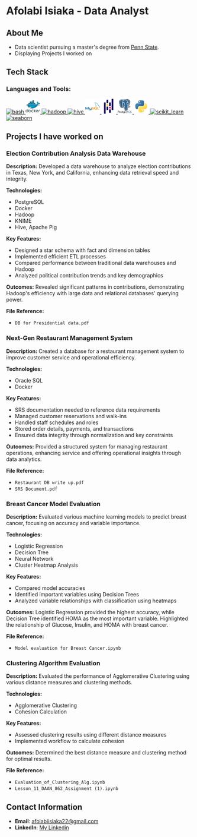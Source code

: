 # Afolabi Isiaka - Data Analyst 

## About Me 
- Data scientist pursuing a master's degree from [Penn State](https://www.worldcampus.psu.edu/degrees-and-certificates/penn-state-online-data-analytics-masters-degree). 
- Displaying Projects I worked on


## Tech Stack 

<h3 align="left">Languages and Tools:</h3>
<p align="left"> <a href="https://www.gnu.org/software/bash/" target="_blank" rel="noreferrer"> <img src="https://www.vectorlogo.zone/logos/gnu_bash/gnu_bash-icon.svg" alt="bash" width="40" height="40"/> </a> 
  <a href="https://www.docker.com/" target="_blank" rel="noreferrer"> <img src="https://raw.githubusercontent.com/devicons/devicon/master/icons/docker/docker-original-wordmark.svg" alt="docker" width="40" height="40"/> </a> <a href="https://hadoop.apache.org/" target="_blank" rel="noreferrer"> <img src="https://www.vectorlogo.zone/logos/apache_hadoop/apache_hadoop-icon.svg" alt="hadoop" width="40" height="40"/> </a> <a href="https://hive.apache.org/" target="_blank" rel="noreferrer"> <img src="https://www.vectorlogo.zone/logos/apache_hive/apache_hive-icon.svg" alt="hive" width="40" height="40"/> </a> <a href="https://www.mysql.com/" target="_blank" rel="noreferrer"> <img src="https://raw.githubusercontent.com/devicons/devicon/master/icons/mysql/mysql-original-wordmark.svg" alt="mysql" width="40" height="40"/> </a> <a href="https://pandas.pydata.org/" target="_blank" rel="noreferrer"> <img src="https://raw.githubusercontent.com/devicons/devicon/2ae2a900d2f041da66e950e4d48052658d850630/icons/pandas/pandas-original.svg" alt="pandas" width="40" height="40"/> </a> <a href="https://www.postgresql.org" target="_blank" rel="noreferrer"> <img src="https://raw.githubusercontent.com/devicons/devicon/master/icons/postgresql/postgresql-original-wordmark.svg" alt="postgresql" width="40" height="40"/> </a> <a href="https://www.python.org" target="_blank" rel="noreferrer"> <img src="https://raw.githubusercontent.com/devicons/devicon/master/icons/python/python-original.svg" alt="python" width="40" height="40"/> </a> <a href="https://scikit-learn.org/" target="_blank" rel="noreferrer"> <img src="https://upload.wikimedia.org/wikipedia/commons/0/05/Scikit_learn_logo_small.svg" alt="scikit_learn" width="40" height="40"/> </a> <a href="https://seaborn.pydata.org/" target="_blank" rel="noreferrer"> <img src="https://seaborn.pydata.org/_images/logo-mark-lightbg.svg" alt="seaborn" width="40" height="40"/> </a> </p>

## Projects I have worked on
### Election Contribution Analysis Data Warehouse

**Description:**
Developed a data warehouse to analyze election contributions in Texas, New York, and California, enhancing data retrieval speed and integrity.

**Technologies:**
- PostgreSQL
- Docker
- Hadoop
- KNIME
- Hive, Apache Pig

**Key Features:**
- Designed a star schema with fact and dimension tables
- Implemented efficient ETL processes
- Compared performance between traditional data warehouses and Hadoop
- Analyzed political contribution trends and key demographics

**Outcomes:**
Revealed significant patterns in contributions, demonstrating Hadoop's efficiency with large data and relational databases' querying power.

**File Reference:**
- `DB for Presidential data.pdf`

### Next-Gen Restaurant Management System

**Description:**
Created a database for a restaurant management system to improve customer service and operational efficiency.

**Technologies:**
- Oracle SQL
- Docker

**Key Features:**
- SRS documentation needed to reference data requirements
- Managed customer reservations and walk-ins
- Handled staff schedules and roles
- Stored order details, payments, and transactions
- Ensured data integrity through normalization and key constraints

**Outcomes:**
Provided a structured system for managing restaurant operations, enhancing service and offering operational insights through data analytics.

**File Reference:**
- `Restaurant DB write up.pdf`
- `SRS Document.pdf`

### Breast Cancer Model Evaluation

**Description:**
Evaluated various machine learning models to predict breast cancer, focusing on accuracy and variable importance.

**Technologies:**
- Logistic Regression
- Decision Tree
- Neural Network
- Cluster Heatmap Analysis

**Key Features:**
- Compared model accuracies
- Identified important variables using Decision Trees
- Analyzed variable relationships with classification using heatmaps

**Outcomes:**
Logistic Regression provided the highest accuracy, while Decision Tree identified HOMA as the most important variable. Highlighted the relationship of Glucose, Insulin, and HOMA with breast cancer.

**File Reference:**
- `Model evaluation for Breast Cancer.ipynb`

### Clustering Algorithm Evaluation

**Description:**
Evaluated the performance of Agglomerative Clustering using various distance measures and clustering methods.

**Technologies:**
- Agglomerative Clustering
- Cohesion Calculation

**Key Features:**
- Assessed clustering results using different distance measures
- Implemented workflow to calculate cohesion

**Outcomes:**
Determined the best distance measure and clustering method for optimal results.

**File Reference:**
- `Evaluation_of_Clustering_Alg.ipynb`
- `Lesson_11_DAAN_862_Assignment (1).ipynb`

## Contact Information
- **Email**: [afolabiisiaka22@gmail.com](mailto:afolabiisiaka22@gmail.com)
- **LinkedIn**: [My Linkedin](https://www.linkedin.com/in/afolabi-isiaka-7674021a4/)
